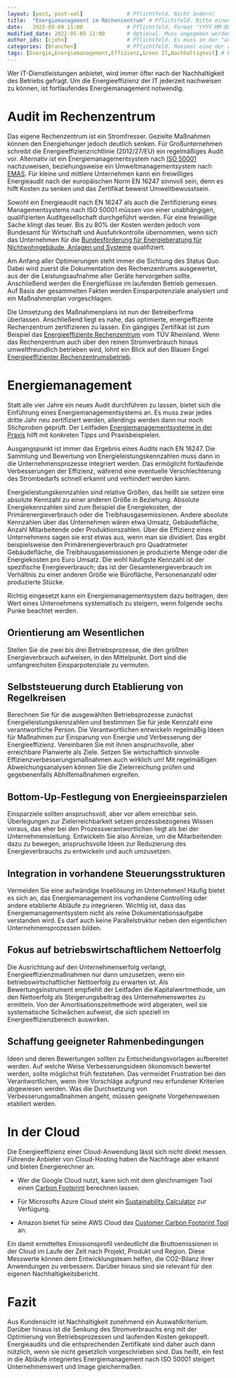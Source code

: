 ```yaml
---
layout: [post, post-xml]              # Pflichtfeld. Nicht ändern!
title:  "Energiemanagement im Rechenzentrum" # Pflichtfeld. Bitte einen Titel für den Blog Post angeben.
date:   2022-05-09 11:00              # Pflichtfeld. Format "YYYY-MM-DD HH:MM". Muss für Veröffentlichung in der Vergangenheit liegen. (Für Preview egal)
modified_date: 2022-05-09 11:00       # Optional. Muss angegeben werden, wenn eine bestehende Datei geändert wird.
author_ids: [cjohn]                   # Pflichtfeld. Es muss in der "authors.yml" einen Eintrag mit diesen Namen geben.
categories: [Branchen]                # Pflichtfeld. Maximal eine der angegebenen Kategorien verwenden.
tags: [Energie,Energiemanagement,Effizienz,Green IT,Nachhaltigkeit] # Bitte auf Großschreibung achten.
---
```


Wer IT-Dienstleistungen anbietet, wird immer öfter nach der Nachhaltigkeit des Betriebs gefragt.
Um die Energieeffizienz der IT jederzeit nachweisen zu können, ist fortlaufendes Energiemanagement notwendig.

# Audit im Rechenzentrum

Das eigene Rechenzentrum ist ein Stromfresser.
Gezielte Maßnahmen können den Energiehunger jedoch deutlich senken.
Für Großunternehmen schreibt die Energieeffizienzrichtlinie (2012/27/EU) ein regelmäßiges Audit vor.
Alternativ ist ein Energiemanagementsystem nach [ISO 50001](https://www.umweltbundesamt.de/energiemanagementsysteme-iso-50001) nachzuweisen, beziehungsweise ein Umweltmanagementsystem nach [EMAS](https://www.emas.de/rechtliches/).
Für kleine und mittlere Unternehmen kann ein freiwilliges Energieaudit nach der europäischen Norm EN 16247 sinnvoll sein, denn es hilft Kosten zu senken und das Zertifikat beweist Umweltbewusstsein.

Sowohl ein Energieaudit nach EN 16247 als auch die Zertifizierung eines Managementsystems nach ISO 50001 müssen von einer unabhängigen, qualifizierten Auditgesellschaft durchgeführt werden.
Für eine freiwillige Sache klingt das teuer.
Bis zu 80% der Kosten werden jedoch vom Bundesamt für Wirtschaft und Ausfuhrkontrolle übernommen, wenn sich das Unternehmen für die [Bundesförderung für Energieberatung für Nichtwohngebäude, Anlagen und Systeme](https://www.bafa.de/DE/Energie/Energieberatung/Nichtwohngebaeude_Anlagen_Systeme/Modul1_Energieaudit/modul1_energieaudit_node.html) qualifiziert.

Am Anfang aller Optimierungen steht immer die Sichtung des Status Quo.
Dabei wird zuerst die Dokumentation des Rechenzentrums ausgewertet, aus der die Leistungsaufnahme aller Geräte hervorgehen sollte.
Anschließend werden die Energieflüsse im laufenden Betrieb gemessen.
Auf Basis der gesammelten Fakten werden Einsparpotenziale analysiert und ein Maßnahmenplan vorgeschlagen.

Die Umsetzung des Maßnahmenplans ist nun der Betreiberfirma überlassen.
Anschließend liegt es nahe, das optimierte, energieffizente Rechenzentrum zertifizieren zu lassen.
Ein gängiges Zertifikat ist zum Beispiel das [Energieeffiziente Rechenzentrum](https://www.tuv.com/germany/de/green-it-und-green-energy.html) vom TÜV Rheinland.
Wenn das Rechenzentrum auch über den reinen Stromverbrauch hinaus umweltfreundlich betrieben wird, lohnt ein Blick auf den Blauen Engel [Energieeffizienter Rechenzentrumsbetrieb](https://www.blauer-engel.de/de/produktwelt/rechenzentren).

# Energiemanagement

Statt alle vier Jahre ein neues Audit durchführen zu lassen, bietet sich die Einführung eines Energiemanagementsystems an.
Es muss zwar jedes dritte Jahr neu zertifiziert werden, allerdings werden dann nur noch Stichproben geprüft.
Der Leitfaden [Energiemanagementsysteme in der Praxis](https://www.umweltbundesamt.de/publikationen/energiemanagementsysteme-in-praxis) hilft mit konkreten Tipps und Praxisbeispielen.

Ausgangspunkt ist immer das Ergebnis eines Audits nach EN 16247.
Die Sammlung und Bewertung von Energieleistungskennzahlen muss dann in die Unternehmensprozesse integriert werden.
Das ermöglicht fortlaufende Verbesserungen der Effizienz, während eine eventuelle Verschlechterung des Strombedarfs schnell erkannt und verhindert werden kann.

Energieleistungskennzahlen sind relative Größen, das heißt sie setzen eine absolute Kennzahl zu einer anderen Größe in Beziehung.
Absolute Energiekennzahlen sind zum Beispiel die Energiekosten, der Primärenergieverbrauch oder die Treibhausgasemissionen.
Andere absolute Kennzahlen über das Unternehmen wären etwa Umsatz, Gebäudefläche, Anzahl Mitarbeitende oder Produktionszahlen.
Über die Effizienz eines Unternehmens sagen sie erst etwas aus, wenn man sie dividiert.
Das ergibt beispielsweise den Primärenergieverbrauch pro Quadratmeter Gebäudefläche, die Treibhausgasemissionen je produzierte Menge oder die Energiekosten pro Euro Umsatz.
Die wohl häufigste Kennzahl ist der spezifische Energieverbrauch; das ist der Gesamtenergieverbrauch im Verhältnis zu einer anderen Größe wie Bürofläche, Personenanzahl oder produzierte Stücke.

Richtig eingesetzt kann ein Energiemanagementsystem dazu beitragen, den Wert eines Unternehmens systematisch zu steigern, wenn folgende sechs Punke beachtet werden.

## Orientierung am Wesentlichen

Stellen Sie die zwei bis drei Betriebsprozesse, die den größten Energieverbrauch aufweisen, in den Mittelpunkt.
Dort sind die umfangreichsten Einsparpotenziale zu vermuten.

## Selbststeuerung durch Etablierung von Regelkreisen

Berechnen Sie für die ausgewählten Betriebsprozesse zunächst Energieleistungskennzahlen und bestimmen Sie für jede Kennzahl eine verantwortliche Person.
Die Verantwortlichen entwickeln regelmäßig Ideen für Maßnahmen zur Einsparung von Energie und Verbesserung der Energieeffizienz.
Vereinbaren Sie mit ihnen anspruchsvolle, aber erreichbare Planwerte als Ziele.
Setzen Sie wirtschaftlich sinnvolle Effizienzverbesserungsmaßnahmen auch wirklich um!
Mit regelmäßigen Abweichungsanalysen können Sie die Zielerreichung prüfen und gegebenenfalls Abhilfemaßnahmen ergreifen.

## Bottom-Up-Festlegung von Energieeinsparzielen

Einsparziele sollten anspruchsvoll, aber vor allem erreichbar sein.
Überlegungen zur Zielerreichbarkeit setzen prozessbezogenes Wissen voraus, das eher bei den Prozessverantwortlichen liegt als bei der Unternehmensleitung.
Entwickeln Sie also Anreize, um die Mitarbeitenden dazu zu bewegen, anspruchsvolle Ideen zur Reduzierung des Energieverbrauchs zu entwickeln und auch umzusetzen.

## Integration in vorhandene Steuerungsstrukturen

Vermeiden Sie eine aufwändige Insellösung im Unternehmen!
Häufig bietet es sich an, das Energiemanagement ins vorhandene Controlling oder andere etablierte Abläufe zu integrieren.
Wichtig ist, dass das Energiemanagementsystem nicht als reine Dokumentationsaufgabe verstanden wird.
Es darf auch keine Parallelstruktur neben den eigentlichen Unternehmensprozessen bilden.

## Fokus auf betriebswirtschaftlichem Nettoerfolg

Die Ausrichtung auf den Unternehmenserfolg verlangt, Energieeffizienzmaßnahmen nur dann umzusetzen, wenn ein betriebswirtschaftlicher Nettoerfolg zu erwarten ist.
Als Bewertungsinstrument empfiehlt der Leitfaden die Kapitalwertmethode, um den Nettoerfolg als Steigerungsbeitrag des Unternehmenswertes zu ermitteln.
Von der Amortisationszeitmethode wird abgeraten, weil sie systematische Schwächen aufweist, die sich speziell im Energieeffizienzbereich auswirken.

## Schaffung geeigneter Rahmenbedingungen

Ideen und deren Bewertungen sollten zu Entscheidungsvorlagen aufbereitet werden.
Auf welche Weise Verbesserungsideen ökonomisch bewertet werden, sollte möglichst früh feststehen.
Das vermeidet Frustration bei den Verantwortlichen, wenn ihre Vorschläge aufgrund neu erfundener Kriterien abgewiesen werden.
Was die Durchsetzung von Verbesserungsmaßnahmen angeht, müssen geeignete Vorgehensweisen etabliert werden.

# In der Cloud

Die Energieeffizienz einer Cloud-Anwendung lässt sich nicht direkt messen.
Führende Anbieter von Cloud-Hosting haben die Nachfrage aber erkannt und bieten Energierechner an.

* Wer die Google Cloud nutzt, kann sich mit dem gleichnamigen Tool einen [Carbon Footprint](https://cloud.google.com/carbon-footprint) berechnen lassen.

* Für Microsofts Azure Cloud steht ein [Sustainability Calculator](https://azure.microsoft.com/en-us/blog/microsoft-sustainability-calculator-helps-enterprises-analyze-the-carbon-emissions-of-their-it-infrastructure/) zur Verfügung.

* Amazon bietet für seine AWS Cloud das [Customer Carbon Footprint Tool](https://aws.amazon.com/de/aws-cost-management/aws-customer-carbon-footprint-tool/) an.

Ein damit ermitteltes Emissionsprofil verdeutlicht die Bruttoemissionen in der Cloud im Laufe der Zeit nach Projekt, Produkt und Region.
Diese Messwerte können dem Entwicklungsteam helfen, die CO2-Bilanz ihrer Anwendungen zu verbessern.
Darüber hinaus sind sie relevant für den eigenen Nachhaltigkeitsbericht.

# Fazit

Aus Kundensicht ist Nachhaltigkeit zunehmend ein Auswahlkriterium.
Darüber hinaus ist die Senkung des Stromverbrauchs eng mit der Optimierung von Betriebsprozessen und laufenden Kosten gekoppelt.
Energieaudits und die entsprechenden Zertifikate sind daher auch dann nützlich, wenn sie nicht gesetzlich vorgeschrieben sind.
Das heißt, ein fest in die Abläufe integriertes Energiemanagement nach ISO 50001 steigert Unternehmenswert und Image gleichermaßen.
